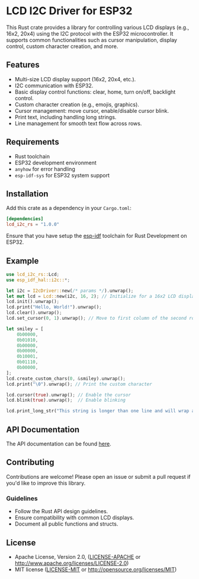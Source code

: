 # LCD I2C Driver for ESP32

This Rust crate provides a library for controlling various LCD displays (e.g., 16x2, 20x4) using the I2C protocol with the ESP32 microcontroller. It supports common functionalities such as cursor manipulation, display control, custom character creation, and more.

## Features

- Multi-size LCD display support (16x2, 20x4, etc.).
- I2C communication with ESP32.
- Basic display control functions: clear, home, turn on/off, backlight control.
- Custom character creation (e.g., emojis, graphics).
- Cursor management: move cursor, enable/disable cursor blink.
- Print text, including handling long strings.
- Line management for smooth text flow across rows.

## Requirements

- Rust toolchain
- ESP32 development environment
- `anyhow` for error handling
- `esp-idf-sys` for ESP32 system support

## Installation

Add this crate as a dependency in your `Cargo.toml`:

```toml
[dependencies]
lcd_i2c_rs = "1.0.0"
```
Ensure that you have setup the [esp-idf](https://github.com/esp-rs/esp-idf-template) toolchain for Rust Development on ESP32.

## Example

```rust
use lcd_i2c_rs::Lcd;
use esp_idf_hal::i2c::*;

let i2c = I2cDriver::new(/* params */).unwrap();
let mut lcd = Lcd::new(i2c, 16, 2); // Initialize for a 16x2 LCD display
lcd.init().unwrap();
lcd.print("Hello, World!").unwrap();
lcd.clear().unwrap();
lcd.set_cursor(0, 1).unwrap(); // Move to first column of the second row

let smiley = [
    0b00000,
    0b01010,
    0b00000,
    0b00000,
    0b10001,
    0b01110,
    0b00000,
];
lcd.create_custom_chars(0, &smiley).unwrap();
lcd.print("\0").unwrap(); // Print the custom character

lcd.cursor(true).unwrap(); // Enable the cursor
lcd.blink(true).unwrap();  // Enable blinking

lcd.print_long_str("This string is longer than one line and will wrap around.").unwrap();
```

## API Documentation

The API documentation can be found [here](https://docs.rs/lcd_i2c_rs/1.0.0/lcd_i2c_rs/).

## Contributing

Contributions are welcome! Please open an issue or submit a pull request if you'd like to improve this library.

### Guidelines

- Follow the Rust API design guidelines.
- Ensure compatibility with common LCD displays.
- Document all public functions and structs.

[//]: # (- Write tests for new functionality.)

## License

* Apache License, Version 2.0, ([LICENSE-APACHE](LICENSE-APACHE) or http://www.apache.org/licenses/LICENSE-2.0)
* MIT license ([LICENSE-MIT](LICENSE-MIT) or http://opensource.org/licenses/MIT)


